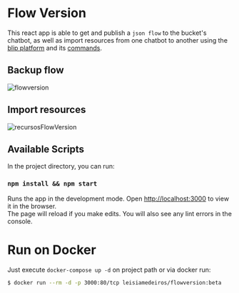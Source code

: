 # Flow Version

This react app is able to get and publish a `json flow` to the bucket's chatbot, as well as import resources from one chatbot to another using the [blip platform](https://portal.blip.ai/) and its [commands](https://docs.blip.ai/#commands).

## Backup flow

![flowversion](https://user-images.githubusercontent.com/10652534/122388081-e95fe100-cf45-11eb-9071-c068cf32d06b.gif)

## Import resources

![recursosFlowVersion](https://user-images.githubusercontent.com/10652534/122320605-e094ee00-cef8-11eb-93e3-c607f47da9d3.gif)

## Available Scripts

In the project directory, you can run:

### `npm install && npm start`

Runs the app in the development mode. Open [http://localhost:3000](http://localhost:3000) to view it in the browser.\
The page will reload if you make edits. You will also see any lint errors in the console.

# Run on Docker

Just execute `docker-compose up -d` on project path or via docker run:

```bash
$ docker run --rm -d -p 3000:80/tcp leisiamedeiros/flowversion:beta
```
